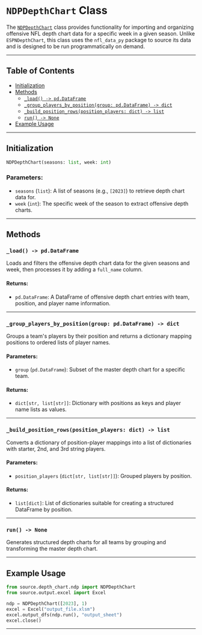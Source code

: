 # `NDPDepthChart` Class

The [`NDPDepthChart`](../source/depth_chart/ndp.py) class provides functionality for importing and organizing offensive NFL depth chart data for a specific week in a given season. Unlike `ESPNDepthChart`, this class uses the `nfl_data_py` package to source its data and is designed to be run programmatically on demand.

---

## Table of Contents

- [Initialization](#initialization)
- [Methods](#methods)
  - [`_load() -> pd.DataFrame`](#_load---pddataframe)
  - [`_group_players_by_position(group: pd.DataFrame) -> dict`](#_group_players_by_positiongroup-pddataframe---dict)
  - [`_build_position_rows(position_players: dict) -> list`](#_build_position_rowsposition_players-dict---list)
  - [`run() -> None`](#run---None)
- [Example Usage](#example-usage)

---

## Initialization

```python
NDPDepthChart(seasons: list, week: int)
```

### Parameters:
- `seasons` (`list`): A list of seasons (e.g., `[2023]`) to retrieve depth chart data for.
- `week` (`int`): The specific week of the season to extract offensive depth charts.

---

## Methods

### `_load() -> pd.DataFrame`

Loads and filters the offensive depth chart data for the given seasons and week, then processes it by adding a `full_name` column.

#### Returns:
- `pd.DataFrame`: A DataFrame of offensive depth chart entries with team, position, and player name information.

---

### `_group_players_by_position(group: pd.DataFrame) -> dict`

Groups a team's players by their position and returns a dictionary mapping positions to ordered lists of player names.

#### Parameters:
- `group` (`pd.DataFrame`): Subset of the master depth chart for a specific team.

#### Returns:
- `dict[str, list[str]]`: Dictionary with positions as keys and player name lists as values.

---

### `_build_position_rows(position_players: dict) -> list`

Converts a dictionary of position-player mappings into a list of dictionaries with starter, 2nd, and 3rd string players.

#### Parameters:
- `position_players` (`dict[str, list[str]]`): Grouped players by position.

#### Returns:
- `list[dict]`: List of dictionaries suitable for creating a structured DataFrame by position.

---

### `run() -> None`

Generates structured depth charts for all teams by grouping and transforming the master depth chart.

---

## Example Usage

```python
from source.depth_chart.ndp import NDPDepthChart
from source.output.excel import Excel

ndp = NDPDepthChart([2023], 1)
excel = Excel("output_file.xlsm")
excel.output_dfs(ndp.run(), "output_sheet")
excel.close()
```

---